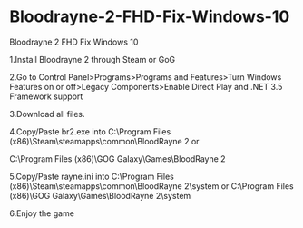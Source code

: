 # Bloodrayne-2-FHD-Fix-Windows-10
Bloodrayne 2 FHD Fix Windows 10

1.Install Bloodrayne 2 through Steam or GoG

2.Go to Control Panel>Programs>Programs and Features>Turn Windows Features on or off>Legacy Components>Enable 
Direct Play and .NET 3.5 Framework support

3.Download all files. 

4.Copy/Paste br2.exe into C:\Program Files (x86)\Steam\steamapps\common\BloodRayne 2 or 

C:\Program Files (x86)\GOG Galaxy\Games\BloodRayne 2

5.Copy/Paste rayne.ini into C:\Program Files (x86)\Steam\steamapps\common\BloodRayne 2\system or 
C:\Program Files (x86)\GOG Galaxy\Games\BloodRayne 2\system 

6.Enjoy the game
